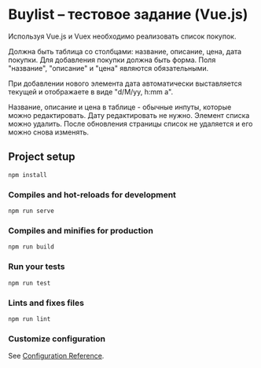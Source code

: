 # Buylist – тестовое задание (Vue.js)

Используя Vue.js и Vuex необходимо реализовать список покупок.

Должна быть таблица со столбцами: название, описание, цена, дата покупки. Для добавления покупки должна быть форма. Поля "название", "описание" и "цена" являются обязательными.

При добавлении нового элемента дата автоматически выставляется текущей и отображаете в виде "d/M/yy, h:mm a".

Название, описание и цена в таблице - обычные инпуты, которые можно редактировать. Дату редактировать не нужно. Элемент списка можно удалить. После обновления страницы список не удаляется и его можно снова изменять.

## Project setup
```
npm install
```

### Compiles and hot-reloads for development
```
npm run serve
```

### Compiles and minifies for production
```
npm run build
```

### Run your tests
```
npm run test
```

### Lints and fixes files
```
npm run lint
```

### Customize configuration
See [Configuration Reference](https://cli.vuejs.org/config/).
